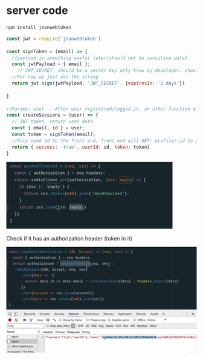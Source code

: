 # server code

```shell
npm install jsonwebtoken
```



```js
const jwt = require('jsonwebtoken')

const signToken = (email) => {
  //payload is something useful later(should not be sensitive data)
  const jwtPayload = { email };
	//'JWT_SECRET' should be a secret key only know by developer. should put it in configuration file, i.e. process.env.JWT_SECRET
  //For now we just use the string
  return jwt.sign(jwtPayload, 'JWT_SECRET', {expiresIn: '2 days'})
  
}

//Params: user -- After user registered/logged in, an other function will return this user object that contains user's info
const createSessions = (user) => {
  // JWT token, return user data
  const { email, id } = user;
  const token = signToken(email);
  //Only send id to the front end, front end will GET: profile/:id to get the full info of user
  return { success: 'true', userId: id, token: token}
}
```

<img src="Create and Send JWT.assets/Screen Shot 2021-09-20 at 6.25.32 PM.png" alt="Screen Shot 2021-09-20 at 6.25.32 PM" style="zoom:50%;" />

Check if it has an authorization header (token in it)

<img src="Create and Send JWT.assets/Screen Shot 2021-09-20 at 6.24.31 PM.png" alt="Screen Shot 2021-09-20 at 6.24.31 PM" style="zoom:50%;" />

<img src="Create and Send JWT.assets/Screen Shot 2021-09-20 at 6.09.21 PM.png" alt="Screen Shot 2021-09-20 at 6.09.21 PM" style="zoom:50%;" />

